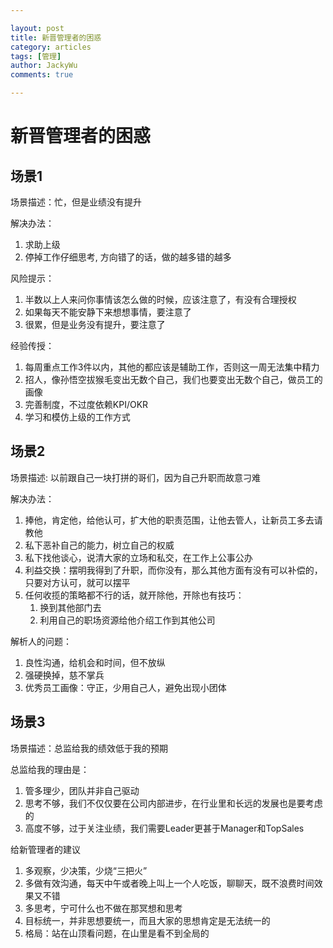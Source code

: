 ```yaml
---

layout: post
title: 新晋管理者的困惑
category: articles
tags: [管理]
author: JackyWu
comments: true

---
```


# 新晋管理者的困惑

## 场景1

场景描述：忙，但是业绩没有提升

解决办法：

1. 求助上级
1. 停掉工作仔细思考, 方向错了的话，做的越多错的越多

风险提示：

1. 半数以上人来问你事情该怎么做的时候，应该注意了，有没有合理授权
1. 如果每天不能安静下来想想事情，要注意了
1. 很累，但是业务没有提升，要注意了

经验传授：

1. 每周重点工作3件以内，其他的都应该是辅助工作，否则这一周无法集中精力
1. 招人，像孙悟空拔猴毛变出无数个自己，我们也要变出无数个自己，做员工的画像
1. 完善制度，不过度依赖KPI/OKR
1. 学习和模仿上级的工作方式

## 场景2

场景描述: 以前跟自己一块打拼的哥们，因为自己升职而故意刁难

解决办法：

1. 捧他，肯定他，给他认可，扩大他的职责范围，让他去管人，让新员工多去请教他
1. 私下恶补自己的能力，树立自己的权威
1. 私下找他谈心，说清大家的立场和私交，在工作上公事公办
1. 利益交换：摆明我得到了升职，而你没有，那么其他方面有没有可以补偿的，只要对方认可，就可以摆平
1. 任何收揽的策略都不行的话，就开除他，开除也有技巧：
	1. 换到其他部门去
	1. 利用自己的职场资源给他介绍工作到其他公司

解析人的问题：

1. 良性沟通，给机会和时间，但不放纵
1. 强硬换掉，慈不掌兵
1. 优秀员工画像：守正，少用自己人，避免出现小团体

## 场景3

场景描述：总监给我的绩效低于我的预期

总监给我的理由是：

1. 管多理少，团队并非自己驱动
1. 思考不够，我们不仅仅要在公司内部进步，在行业里和长远的发展也是要考虑的
1. 高度不够，过于关注业绩，我们需要Leader更甚于Manager和TopSales

给新管理者的建议

1. 多观察，少决策，少烧“三把火”
1. 多做有效沟通，每天中午或者晚上叫上一个人吃饭，聊聊天，既不浪费时间效果又不错
1. 多思考，宁可什么也不做在那冥想和思考
1. 目标统一，并非思想要统一，而且大家的思想肯定是无法统一的
1. 格局：站在山顶看问题，在山里是看不到全局的

